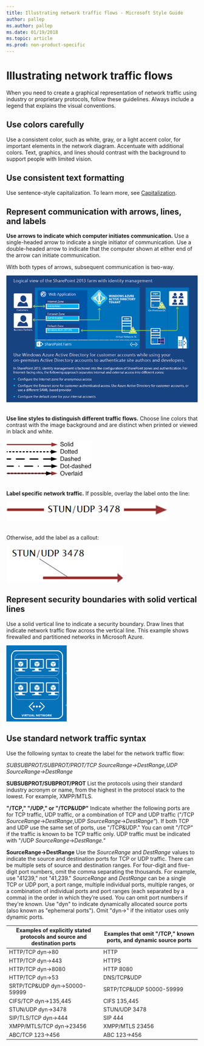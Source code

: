 ```yaml
---
title: Illustrating network traffic flows - Microsoft Style Guide
author: pallep
ms.author: pallep
ms.date: 01/19/2018
ms.topic: article
ms.prod: non-product-specific
---
```


# Illustrating network traffic flows

When
you need to create a graphical representation of network traffic
using industry or proprietary protocols, follow these guidelines.
Always include a legend that explains the visual conventions.

## Use colors carefully

Use
a consistent color, such as white, gray, or a light accent color,
for important elements in the network diagram. Accentuate with
additional colors. Text, graphics, and lines
should contrast with the background to support people with limited
vision.

## Use consistent text formatting

Use sentence-style capitalization. To learn more, see [Capitalization](/style-guide/capitalization).

## Represent communication with arrows, lines, and labels

**Use arrows to indicate which computer initiates communication.**
Use a single-headed arrow to indicate a single initiator of
communication. Use a double-headed arrow to indicate that the
computer shown at either end of the arrow can initiate
communication. 

With both types of arrows, subsequent communication is two-way.

![](media/illustrating-network-traffic-flows/589503366.PNG)<br /><br />

**Use line styles to distinguish different traffic flows.** Choose line colors that contrast with the image background 
and are distinct when printed or viewed in black and white.

![](media/illustrating-network-traffic-flows/1252879060.png)<br /><br />

**Label specific network traffic.** If possible, overlay the label onto the line: 

![](media/illustrating-network-traffic-flows/83067036.png)<br /><br />

Otherwise, add the label as a callout:

![](media/illustrating-network-traffic-flows/572369390.png)

## Represent security boundaries with solid vertical lines

Use
a solid vertical line to indicate a security boundary. Draw lines
that indicate network traffic flow across the vertical line. This
example shows firewalled and partitioned networks in Microsoft
Azure.

![](media/illustrating-network-traffic-flows/881348326.png)

## Use standard network traffic syntax

Use the following syntax to create the label for the network traffic flow:

*SUBSUBPROT/SUBPROT/PROT/TCP SourceRange-\>DestRange,UDP SourceRange-\>DestRange*

**SUBSUBPROT/SUBPROT/PROT** List
the protocols using their standard industry acronym or name, from the
highest in the protocol stack to the lowest. For example,
XMPP/MTLS. 

**"/TCP," "/UDP," or "/TCP\&UDP"** Indicate
whether the following ports are for TCP traffic, UDP traffic,
or a combination of TCP and UDP traffic ("/TCP *SourceRange*-\>*DestRange*,UDP *SourceRange*-\>*DestRange"*). If
both TCP and UDP use the same set of ports, use "/TCP\&UDP."
You can omit "/TCP" if the traffic is known to be TCP traffic only.
UDP traffic must be indicated with "/UDP *SourceRange*-\>*DestRange."*

**SourceRange-\>DestRange** Use the *SourceRange* and *DestRange*
values to indicate the source and destination ports for TCP or UDP
traffic. There can be multiple sets of source and
destination ranges. For four-digit and five-digit port numbers,
omit the comma separating the thousands. For example, use "41239,"
not "41,239." *SourceRange* and *DestRange*
can be a single TCP or UDP port, a port range, multiple
individual ports, multiple ranges, or a combination of individual
ports and port ranges (each separated by a comma) in the order in
which they’re used. You can omit port numbers if they're
known. Use "dyn" to indicate dynamically allocated source ports
(also known as "ephemeral ports"). Omit "dyn-\>" if the initiator
uses only dynamic ports. 

**Examples of explicitly stated protocols and source and destination ports**|**Examples that omit "/TCP," known ports, and dynamic source ports**
--|--
HTTP/TCP dyn->80|HTTP
HTTP/TCP dyn->443|HTTPS
HTTP/TCP dyn->8080|HTTP 8080
HTTP/TCP dyn->53|DNS/TCP&UDP
SRTP/TCP&UDP dyn->50000-59999|SRTP/TCP&UDP 50000-59999
CIFS/TCP dyn->135,445|CIFS 135,445
STUN/UDP dyn->3478|STUN/UDP 3478
SIP/TLS/TCP dyn->444|SIP 444
XMPP/MTLS/TCP dyn->23456|XMPP/MTLS 23456
ABC/TCP 123->456|ABC 123->456
